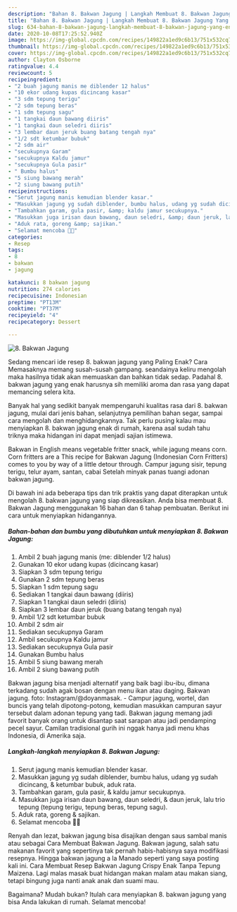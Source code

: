 ```yaml
---
description: "Bahan 8. Bakwan Jagung | Langkah Membuat 8. Bakwan Jagung Yang Enak dan Simpel"
title: "Bahan 8. Bakwan Jagung | Langkah Membuat 8. Bakwan Jagung Yang Enak dan Simpel"
slug: 634-bahan-8-bakwan-jagung-langkah-membuat-8-bakwan-jagung-yang-enak-dan-simpel
date: 2020-10-08T17:25:52.940Z
image: https://img-global.cpcdn.com/recipes/149822a1ed9c6b13/751x532cq70/8-bakwan-jagung-foto-resep-utama.jpg
thumbnail: https://img-global.cpcdn.com/recipes/149822a1ed9c6b13/751x532cq70/8-bakwan-jagung-foto-resep-utama.jpg
cover: https://img-global.cpcdn.com/recipes/149822a1ed9c6b13/751x532cq70/8-bakwan-jagung-foto-resep-utama.jpg
author: Clayton Osborne
ratingvalue: 4.4
reviewcount: 5
recipeingredient:
- "2 buah jagung manis me diblender 12 halus"
- "10 ekor udang kupas dicincang kasar"
- "3 sdm tepung terigu"
- "2 sdm tepung beras"
- "1 sdm tepung sagu"
- "1 tangkai daun bawang diiris"
- "1 tangkai daun seledri diiris"
- "3 lembar daun jeruk buang batang tengah nya"
- "1/2 sdt ketumbar bubuk"
- "2 sdm air"
- "secukupnya Garam"
- "secukupnya Kaldu jamur"
- "secukupnya Gula pasir"
- " Bumbu halus"
- "5 siung bawang merah"
- "2 siung bawang putih"
recipeinstructions:
- "Serut jagung manis kemudian blender kasar."
- "Masukkan jagung yg sudah diblender, bumbu halus, udang yg sudah dicincang, &amp; ketumbar bubuk, aduk rata."
- "Tambahkan garam, gula pasir, &amp; kaldu jamur secukupnya."
- "Masukkan juga irisan daun bawang, daun seledri, &amp; daun jeruk, lalu trio tepung (tepung terigu, tepung beras, tepung sagu)."
- "Aduk rata, goreng &amp; sajikan."
- "Selamat mencoba 🙏🏻"
categories:
- Resep
tags:
- 8
- bakwan
- jagung

katakunci: 8 bakwan jagung 
nutrition: 274 calories
recipecuisine: Indonesian
preptime: "PT13M"
cooktime: "PT37M"
recipeyield: "4"
recipecategory: Dessert

---
```



![8. Bakwan Jagung](https://img-global.cpcdn.com/recipes/149822a1ed9c6b13/751x532cq70/8-bakwan-jagung-foto-resep-utama.jpg)

Sedang mencari ide resep 8. bakwan jagung yang Paling Enak? Cara Memasaknya memang susah-susah gampang. seandainya keliru mengolah maka hasilnya tidak akan memuaskan dan bahkan tidak sedap. Padahal 8. bakwan jagung yang enak harusnya sih memiliki aroma dan rasa yang dapat memancing selera kita.

Banyak hal yang sedikit banyak mempengaruhi kualitas rasa dari 8. bakwan jagung, mulai dari jenis bahan, selanjutnya pemilihan bahan segar, sampai cara mengolah dan menghidangkannya. Tak perlu pusing kalau mau menyiapkan 8. bakwan jagung enak di rumah, karena asal sudah tahu triknya maka hidangan ini dapat menjadi sajian istimewa.

Bakwan in English means vegetable fritter snack, while jagung means corn. Corn fritters are a This recipe for Bakwan Jagung (Indonesian Corn Fritters) comes to you by way of a little detour through. Campur jagung sisir, tepung terigu, telur ayam, santan, cabai Setelah minyak panas tuangi adonan bakwan jagung.


Di bawah ini ada beberapa tips dan trik praktis yang dapat diterapkan untuk mengolah 8. bakwan jagung yang siap dikreasikan. Anda bisa membuat 8. Bakwan Jagung menggunakan 16 bahan dan 6 tahap pembuatan. Berikut ini cara untuk menyiapkan hidangannya.

<!--inarticleads1-->

##### Bahan-bahan dan bumbu yang dibutuhkan untuk menyiapkan 8. Bakwan Jagung:

1. Ambil 2 buah jagung manis (me: diblender 1/2 halus)
1. Gunakan 10 ekor udang kupas (dicincang kasar)
1. Siapkan 3 sdm tepung terigu
1. Gunakan 2 sdm tepung beras
1. Siapkan 1 sdm tepung sagu
1. Sediakan 1 tangkai daun bawang (diiris)
1. Siapkan 1 tangkai daun seledri (diiris)
1. Siapkan 3 lembar daun jeruk (buang batang tengah nya)
1. Ambil 1/2 sdt ketumbar bubuk
1. Ambil 2 sdm air
1. Sediakan secukupnya Garam
1. Ambil secukupnya Kaldu jamur
1. Sediakan secukupnya Gula pasir
1. Gunakan  Bumbu halus
1. Ambil 5 siung bawang merah
1. Ambil 2 siung bawang putih


Bakwan jagung bisa menjadi alternatif yang baik bagi ibu-ibu, dimana terkadang sudah agak bosan dengan menu ikan atau daging. Bakwan jagung. foto: Instagram/@doyanmasak. - Campur jagung, wortel, dan buncis yang telah dipotong-potong, kemudian masukkan campuran sayur tersebut dalam adonan tepung yang tadi. Bakwan jagung memang jadi favorit banyak orang untuk disantap saat sarapan atau jadi pendamping pecel sayur. Camilan tradisional gurih ini nggak hanya jadi menu khas Indonesia, di Amerika saja. 

<!--inarticleads2-->

##### Langkah-langkah menyiapkan 8. Bakwan Jagung:

1. Serut jagung manis kemudian blender kasar.
1. Masukkan jagung yg sudah diblender, bumbu halus, udang yg sudah dicincang, &amp; ketumbar bubuk, aduk rata.
1. Tambahkan garam, gula pasir, &amp; kaldu jamur secukupnya.
1. Masukkan juga irisan daun bawang, daun seledri, &amp; daun jeruk, lalu trio tepung (tepung terigu, tepung beras, tepung sagu).
1. Aduk rata, goreng &amp; sajikan.
1. Selamat mencoba 🙏🏻


Renyah dan lezat, bakwan jagung bisa disajikan dengan saus sambal manis atau sebagai Cara Membuat Bakwan Jagung. Bakwan jagung, salah satu makanan favorit yang sepertinya tak pernah habis-habisnya saya modifikasi resepnya. Hingga bakwan jagung a la Manado seperti yang saya posting kali ini. Cara Membuat Resep Bakwan Jagung Crispy Enak Tanpa Tepung Maizena. Lagi malas masak buat hidangan makan malam atau makan siang, tetapi bingung juga nanti anak anak dan suami mau. 

Bagaimana? Mudah bukan? Itulah cara menyiapkan 8. bakwan jagung yang bisa Anda lakukan di rumah. Selamat mencoba!
